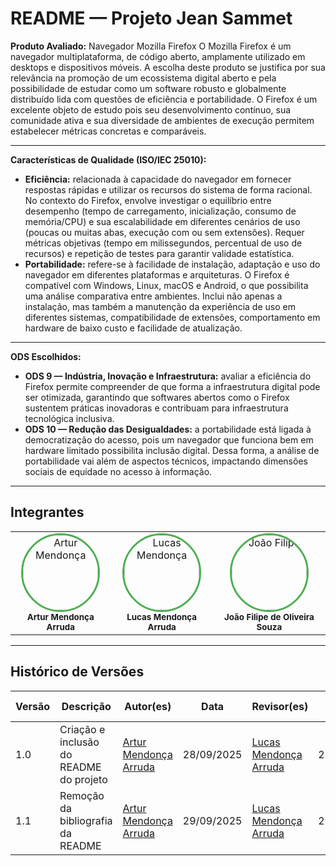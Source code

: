 # README — Projeto Jean Sammet

**Produto Avaliado:** Navegador Mozilla Firefox
O Mozilla Firefox é um navegador multiplataforma, de código aberto, amplamente utilizado em desktops e dispositivos móveis. A escolha deste produto se justifica por sua relevância na promoção de um ecossistema digital aberto e pela possibilidade de estudar como um software robusto e globalmente distribuído lida com questões de eficiência e portabilidade. O Firefox é um excelente objeto de estudo pois seu desenvolvimento contínuo, sua comunidade ativa e sua diversidade de ambientes de execução permitem estabelecer métricas concretas e comparáveis.

---

**Características de Qualidade (ISO/IEC 25010):**

* **Eficiência:** relacionada à capacidade do navegador em fornecer respostas rápidas e utilizar os recursos do sistema de forma racional. No contexto do Firefox, envolve investigar o equilíbrio entre desempenho (tempo de carregamento, inicialização, consumo de memória/CPU) e sua escalabilidade em diferentes cenários de uso (poucas ou muitas abas, execução com ou sem extensões). Requer métricas objetivas (tempo em milissegundos, percentual de uso de recursos) e repetição de testes para garantir validade estatística.
* **Portabilidade:** refere-se à facilidade de instalação, adaptação e uso do navegador em diferentes plataformas e arquiteturas. O Firefox é compatível com Windows, Linux, macOS e Android, o que possibilita uma análise comparativa entre ambientes. Inclui não apenas a instalação, mas também a manutenção da experiência de uso em diferentes sistemas, compatibilidade de extensões, comportamento em hardware de baixo custo e facilidade de atualização.

---

**ODS Escolhidos:**

* **ODS 9 — Indústria, Inovação e Infraestrutura:** avaliar a eficiência do Firefox permite compreender de que forma a infraestrutura digital pode ser otimizada, garantindo que softwares abertos como o Firefox sustentem práticas inovadoras e contribuam para infraestrutura tecnológica inclusiva.
* **ODS 10 — Redução das Desigualdades:** a portabilidade está ligada à democratização do acesso, pois um navegador que funciona bem em hardware limitado possibilita inclusão digital. Dessa forma, a análise de portabilidade vai além de aspectos técnicos, impactando dimensões sociais de equidade no acesso à informação.

---

## Integrantes

<div align="center">
  <table align="center">
    <tr>
      <td align="center">
        <a href="https://github.com/ArtyMend07">
          <img style="border-radius: 50%; border: 3px solid #4CAF50;" src="https://github.com/ArtyMend07.png" width="120px;" alt="Artur Mendonça"/>
        </a><br />
        <sub><b>Artur Mendonça Arruda</b></sub><br/>
      </td>
      <td align="center">
        <a href="https://github.com/lucasarruda9">
          <img style="border-radius: 50%; border: 3px solid #4CAF50;" src="https://github.com/lucasarruda9.png" width="120px;" alt="Lucas Mendonça"/>
        </a><br />
        <sub><b>Lucas Mendonça Arruda</b></sub><br/>
      </td>
      <td align="center">
        <a href="https://github.com/joao151104">
          <img style="border-radius: 50%; border: 3px solid #4CAF50;" src="https://github.com/joao151104.png" width="120px;" alt="João Filipe"/>
        </a><br />
        <sub><b>João Filipe de Oliveira Souza</b></sub><br/>
      </td>
    </tr>
  </table>
</div>

---

## Histórico de Versões

| Versão | Descrição                               | Autor(es)                                              | Data       | Revisor(es)                                              | Data de Revisão |
| ------ | --------------------------------------- | ------------------------------------------------------ | ---------- | -------------------------------------------------------- | --------------- |
| 1.0    | Criação e inclusão do README do projeto | [Artur Mendonça Arruda](https://github.com/ArtyMend07) | 28/09/2025 | [Lucas Mendonça Arruda](https://github.com/lucasarruda9) | 28/09/2025      |
| 1.1    | Remoção da bibliografia da README | [Artur Mendonça Arruda](https://github.com/ArtyMend07) | 29/09/2025 | [Lucas Mendonça Arruda](https://github.com/lucasarruda9) | 29/09/2025      |
